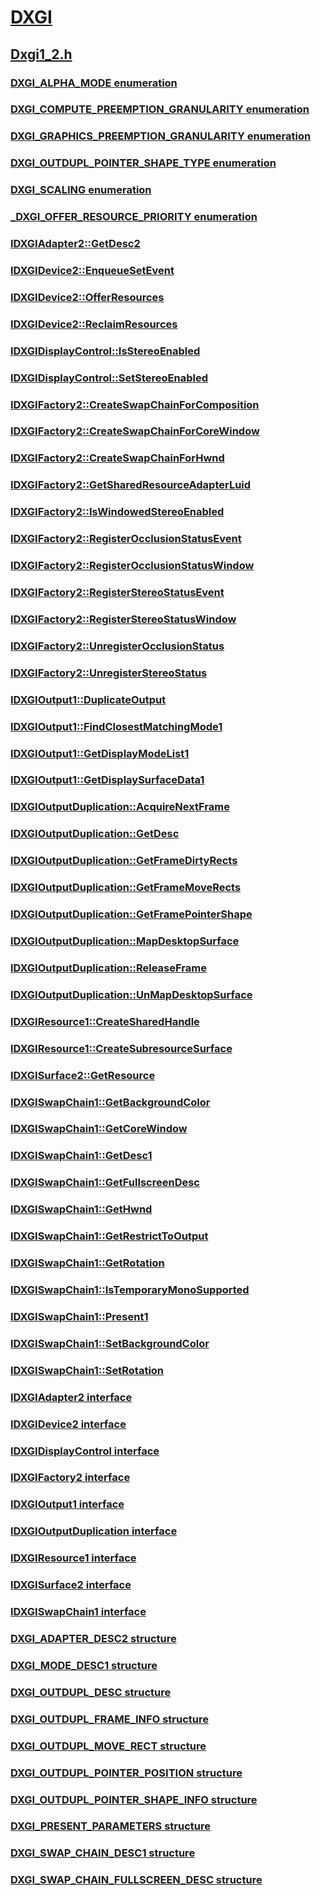 # [DXGI](../_direct3ddxgi/index.md)
## [Dxgi1_2.h](index.md)
### [DXGI_ALPHA_MODE enumeration](../dxgi1_2/ne-dxgi1_2-dxgi_alpha_mode.md)
### [DXGI_COMPUTE_PREEMPTION_GRANULARITY enumeration](../dxgi1_2/ne-dxgi1_2-dxgi_compute_preemption_granularity.md)
### [DXGI_GRAPHICS_PREEMPTION_GRANULARITY enumeration](../dxgi1_2/ne-dxgi1_2-dxgi_graphics_preemption_granularity.md)
### [DXGI_OUTDUPL_POINTER_SHAPE_TYPE enumeration](../dxgi1_2/ne-dxgi1_2-dxgi_outdupl_pointer_shape_type.md)
### [DXGI_SCALING enumeration](../dxgi1_2/ne-dxgi1_2-dxgi_scaling.md)
### [_DXGI_OFFER_RESOURCE_PRIORITY enumeration](../dxgi1_2/ne-dxgi1_2-_dxgi_offer_resource_priority.md)
### [IDXGIAdapter2::GetDesc2](../dxgi1_2/nf-dxgi1_2-idxgiadapter2-getdesc2.md)
### [IDXGIDevice2::EnqueueSetEvent](../dxgi1_2/nf-dxgi1_2-idxgidevice2-enqueuesetevent.md)
### [IDXGIDevice2::OfferResources](../dxgi1_2/nf-dxgi1_2-idxgidevice2-offerresources.md)
### [IDXGIDevice2::ReclaimResources](../dxgi1_2/nf-dxgi1_2-idxgidevice2-reclaimresources.md)
### [IDXGIDisplayControl::IsStereoEnabled](../dxgi1_2/nf-dxgi1_2-idxgidisplaycontrol-isstereoenabled.md)
### [IDXGIDisplayControl::SetStereoEnabled](../dxgi1_2/nf-dxgi1_2-idxgidisplaycontrol-setstereoenabled.md)
### [IDXGIFactory2::CreateSwapChainForComposition](../dxgi1_2/nf-dxgi1_2-idxgifactory2-createswapchainforcomposition.md)
### [IDXGIFactory2::CreateSwapChainForCoreWindow](../dxgi1_2/nf-dxgi1_2-idxgifactory2-createswapchainforcorewindow.md)
### [IDXGIFactory2::CreateSwapChainForHwnd](../dxgi1_2/nf-dxgi1_2-idxgifactory2-createswapchainforhwnd.md)
### [IDXGIFactory2::GetSharedResourceAdapterLuid](../dxgi1_2/nf-dxgi1_2-idxgifactory2-getsharedresourceadapterluid.md)
### [IDXGIFactory2::IsWindowedStereoEnabled](../dxgi1_2/nf-dxgi1_2-idxgifactory2-iswindowedstereoenabled.md)
### [IDXGIFactory2::RegisterOcclusionStatusEvent](../dxgi1_2/nf-dxgi1_2-idxgifactory2-registerocclusionstatusevent.md)
### [IDXGIFactory2::RegisterOcclusionStatusWindow](../dxgi1_2/nf-dxgi1_2-idxgifactory2-registerocclusionstatuswindow.md)
### [IDXGIFactory2::RegisterStereoStatusEvent](../dxgi1_2/nf-dxgi1_2-idxgifactory2-registerstereostatusevent.md)
### [IDXGIFactory2::RegisterStereoStatusWindow](../dxgi1_2/nf-dxgi1_2-idxgifactory2-registerstereostatuswindow.md)
### [IDXGIFactory2::UnregisterOcclusionStatus](../dxgi1_2/nf-dxgi1_2-idxgifactory2-unregisterocclusionstatus.md)
### [IDXGIFactory2::UnregisterStereoStatus](../dxgi1_2/nf-dxgi1_2-idxgifactory2-unregisterstereostatus.md)
### [IDXGIOutput1::DuplicateOutput](../dxgi1_2/nf-dxgi1_2-idxgioutput1-duplicateoutput.md)
### [IDXGIOutput1::FindClosestMatchingMode1](../dxgi1_2/nf-dxgi1_2-idxgioutput1-findclosestmatchingmode1.md)
### [IDXGIOutput1::GetDisplayModeList1](../dxgi1_2/nf-dxgi1_2-idxgioutput1-getdisplaymodelist1.md)
### [IDXGIOutput1::GetDisplaySurfaceData1](../dxgi1_2/nf-dxgi1_2-idxgioutput1-getdisplaysurfacedata1.md)
### [IDXGIOutputDuplication::AcquireNextFrame](../dxgi1_2/nf-dxgi1_2-idxgioutputduplication-acquirenextframe.md)
### [IDXGIOutputDuplication::GetDesc](../dxgi1_2/nf-dxgi1_2-idxgioutputduplication-getdesc.md)
### [IDXGIOutputDuplication::GetFrameDirtyRects](../dxgi1_2/nf-dxgi1_2-idxgioutputduplication-getframedirtyrects.md)
### [IDXGIOutputDuplication::GetFrameMoveRects](../dxgi1_2/nf-dxgi1_2-idxgioutputduplication-getframemoverects.md)
### [IDXGIOutputDuplication::GetFramePointerShape](../dxgi1_2/nf-dxgi1_2-idxgioutputduplication-getframepointershape.md)
### [IDXGIOutputDuplication::MapDesktopSurface](../dxgi1_2/nf-dxgi1_2-idxgioutputduplication-mapdesktopsurface.md)
### [IDXGIOutputDuplication::ReleaseFrame](../dxgi1_2/nf-dxgi1_2-idxgioutputduplication-releaseframe.md)
### [IDXGIOutputDuplication::UnMapDesktopSurface](../dxgi1_2/nf-dxgi1_2-idxgioutputduplication-unmapdesktopsurface.md)
### [IDXGIResource1::CreateSharedHandle](../dxgi1_2/nf-dxgi1_2-idxgiresource1-createsharedhandle.md)
### [IDXGIResource1::CreateSubresourceSurface](../dxgi1_2/nf-dxgi1_2-idxgiresource1-createsubresourcesurface.md)
### [IDXGISurface2::GetResource](../dxgi1_2/nf-dxgi1_2-idxgisurface2-getresource.md)
### [IDXGISwapChain1::GetBackgroundColor](../dxgi1_2/nf-dxgi1_2-idxgiswapchain1-getbackgroundcolor.md)
### [IDXGISwapChain1::GetCoreWindow](../dxgi1_2/nf-dxgi1_2-idxgiswapchain1-getcorewindow.md)
### [IDXGISwapChain1::GetDesc1](../dxgi1_2/nf-dxgi1_2-idxgiswapchain1-getdesc1.md)
### [IDXGISwapChain1::GetFullscreenDesc](../dxgi1_2/nf-dxgi1_2-idxgiswapchain1-getfullscreendesc.md)
### [IDXGISwapChain1::GetHwnd](../dxgi1_2/nf-dxgi1_2-idxgiswapchain1-gethwnd.md)
### [IDXGISwapChain1::GetRestrictToOutput](../dxgi1_2/nf-dxgi1_2-idxgiswapchain1-getrestricttooutput.md)
### [IDXGISwapChain1::GetRotation](../dxgi1_2/nf-dxgi1_2-idxgiswapchain1-getrotation.md)
### [IDXGISwapChain1::IsTemporaryMonoSupported](../dxgi1_2/nf-dxgi1_2-idxgiswapchain1-istemporarymonosupported.md)
### [IDXGISwapChain1::Present1](../dxgi1_2/nf-dxgi1_2-idxgiswapchain1-present1.md)
### [IDXGISwapChain1::SetBackgroundColor](../dxgi1_2/nf-dxgi1_2-idxgiswapchain1-setbackgroundcolor.md)
### [IDXGISwapChain1::SetRotation](../dxgi1_2/nf-dxgi1_2-idxgiswapchain1-setrotation.md)
### [IDXGIAdapter2 interface](../dxgi1_2/nn-dxgi1_2-idxgiadapter2.md)
### [IDXGIDevice2 interface](../dxgi1_2/nn-dxgi1_2-idxgidevice2.md)
### [IDXGIDisplayControl interface](../dxgi1_2/nn-dxgi1_2-idxgidisplaycontrol.md)
### [IDXGIFactory2 interface](../dxgi1_2/nn-dxgi1_2-idxgifactory2.md)
### [IDXGIOutput1 interface](../dxgi1_2/nn-dxgi1_2-idxgioutput1.md)
### [IDXGIOutputDuplication interface](../dxgi1_2/nn-dxgi1_2-idxgioutputduplication.md)
### [IDXGIResource1 interface](../dxgi1_2/nn-dxgi1_2-idxgiresource1.md)
### [IDXGISurface2 interface](../dxgi1_2/nn-dxgi1_2-idxgisurface2.md)
### [IDXGISwapChain1 interface](../dxgi1_2/nn-dxgi1_2-idxgiswapchain1.md)
### [DXGI_ADAPTER_DESC2 structure](../dxgi1_2/ns-dxgi1_2-dxgi_adapter_desc2.md)
### [DXGI_MODE_DESC1 structure](../dxgi1_2/ns-dxgi1_2-dxgi_mode_desc1.md)
### [DXGI_OUTDUPL_DESC structure](../dxgi1_2/ns-dxgi1_2-dxgi_outdupl_desc.md)
### [DXGI_OUTDUPL_FRAME_INFO structure](../dxgi1_2/ns-dxgi1_2-dxgi_outdupl_frame_info.md)
### [DXGI_OUTDUPL_MOVE_RECT structure](../dxgi1_2/ns-dxgi1_2-dxgi_outdupl_move_rect.md)
### [DXGI_OUTDUPL_POINTER_POSITION structure](../dxgi1_2/ns-dxgi1_2-dxgi_outdupl_pointer_position.md)
### [DXGI_OUTDUPL_POINTER_SHAPE_INFO structure](../dxgi1_2/ns-dxgi1_2-dxgi_outdupl_pointer_shape_info.md)
### [DXGI_PRESENT_PARAMETERS structure](../dxgi1_2/ns-dxgi1_2-dxgi_present_parameters.md)
### [DXGI_SWAP_CHAIN_DESC1 structure](../dxgi1_2/ns-dxgi1_2-dxgi_swap_chain_desc1.md)
### [DXGI_SWAP_CHAIN_FULLSCREEN_DESC structure](../dxgi1_2/ns-dxgi1_2-dxgi_swap_chain_fullscreen_desc.md)
